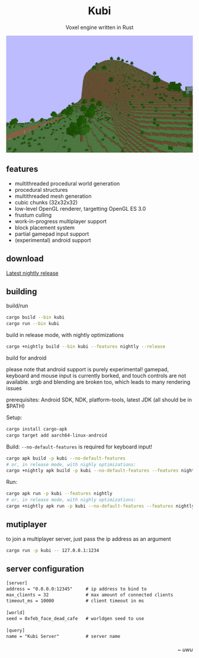 <h1 align="center">Kubi</h1>
<p align="center">
  Voxel engine written in Rust
</p>
<div align="center">
  <img src=".readme/game.gif" width="512">
</div>

<h2>features</h2>

<p>
  <ul>
    <li>multithreaded procedural world generation</li>
    <li>procedural structures</li>
    <li>multithreaded mesh generation</li>
    <li>cubic chunks (32x32x32)</li>
    <li>low-level OpenGL renderer, targetting OpenGL ES 3.0</li>
    <li>frustum culling</li>
    <li>work-in-progress multiplayer support</li>
    <li>block placement system</li>
    <li>partial gamepad input support</li>
    <li>(experimental) android support</li>
  </ul>
</p>

<h2>download</h2>
<a href="https://github.com/griffi-gh/kubi/releases/tag/nightly">Latest nightly release</a>

<h2>building</h2>

build/run

```bash
cargo build --bin kubi
cargo run --bin kubi
```

build in release mode, with nightly optimizations

```bash
cargo +nightly build --bin kubi --features nightly --release
```

build for android

please note that android support is purely experimental!
gamepad, keyboard and mouse input is currently borked, and touch controls are not available.
srgb and blending are broken too, which leads to many rendering issues

prerequisites: Android SDK, NDK, platform-tools, latest JDK (all should be in $PATH)

Setup:

```bash
cargo install cargo-apk
cargo target add aarch64-linux-android
```

Build:
`--no-default-features` is required for keyboard input!

```bash
cargo apk build -p kubi --no-default-features
# or, in release mode, with nighly optimizations:
cargo +nightly apk build -p kubi --no-default-features --features nightly --release
```

Run:

```bash
cargo apk run -p kubi --features nightly
# or, in release mode, with nighly optimizations:
cargo +nightly apk run -p kubi --no-default-features --features nightly --release
```

<h2>mutiplayer</h2>

to join a multiplayer server, just pass the ip address as an argument

```sh
cargo run -p kubi -- 127.0.0.1:1234
```

<h2>server configuration</h2>

```
[server]
address = "0.0.0.0:12345"     # ip address to bind to
max_clients = 32              # max amount of connected clients
timeout_ms = 10000            # client timeout in ms

[world]
seed = 0xfeb_face_dead_cafe   # worldgen seed to use

[query]
name = "Kubi Server"          # server name
```

<h6 align="right"><i>~ uwu</i></h6>
